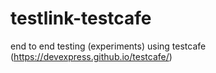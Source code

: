 # testlink-testcafe
end to end testing (experiments) using testcafe (https://devexpress.github.io/testcafe/)
